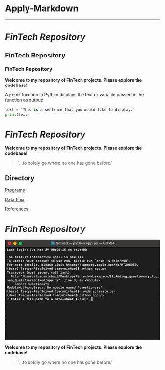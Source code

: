 # Apply-Markdown
---

# *FinTech Repository*

## FinTech Repository

### FinTech Repository

**Welcome to my repository of FinTech projects. Please explore the codebase!**


A `print` function in Python displays the text or variable passed in the function as output:

```python
text = ‘This is a sentence that you would like to display.’
print(text)
```
# *FinTech Repository*

**Welcome to my repository of FinTech projects. Please explore the codebase!**

> "...to boldly go where no one has gone before."

## Directory

[Programs](code)

[Data files](data)

[References](references)


# *FinTech Repository*

![Three circular icons that represent a phone, the python logo, and money.](Images/ScreenShot.png)

**Welcome to my repository of FinTech projects. Please explore the codebase!**

> "...to boldly go where no one has gone before."


